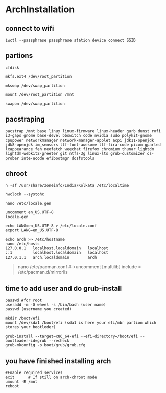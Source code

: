 # ArchInstallation

## connect to wifi
```
iwctl --passphrase passphrase station device connect SSID

```
## partions

````
cfdisk

mkfs.ext4 /dev/root_partition

mkswap /dev/swap_partition

mount /dev/root_partition /mnt

swapon /dev/swap_partition

````
## pacstraping
```
pacstrap /mnt base linux linux-firmware linux-header gurb dunst rofi i3-gaps gnome base-devel bbswitch code nvidia sudo polykit-gnome cpupower networkmanager network-manager-applet acpi jdk11-openjdk jdk8-openjdk im_sensors ttf-font-awesome ttf-fira-code picom gparted lxappearance feh neofetch weechat firefox chromium thunar lightdm lightdm-webkit2-greeter git ntfs-3g linux-lts grub-customizer os-prober inte-ucode efibootmgr dosfstools
```

## chroot

```
n -sf /usr/share/zoneinfo/India/Kolkata /etc/localtime

hwclock --systohc

nano /etc/locale.gen

uncomment en_US.UTF-8
locale-gen

echo LANG=en_US.UTF-8 > /etc/locale.conf
export LANG=en_US.UTF-8

echo arch >> /etc/hostname
nano /etc/hosts
127.0.0.1   localhost.localdomain   localhost 
::1         localhost.localdomain   localhost
127.0.1.1   arch.localdomain        arch 
```
>nano /etc/pacman.conf
>#->uncomment 
>[multilib]
>include = /etc/pacman.d/mirrorlis

## time to add user and do grub-install
```
passwd #for root
useradd -m -G wheel -s /bin/bash (user name)
passwd (username you created)

mkdir /boot/efi
mount /dev/sda1 /boot/efi (sda1 is here your efi/mbr partion which stores your bootloder)

grub-install --target=x86_64-efi --efi-directory=/boot/efi --bootloader-id=grub --recheck
grub-mkconfig -o boot/grub/grub.cfg

```

## you have finished installing arch 
```
#Enable required services
exit      # If still on arch-chroot mode
umount -R /mnt
reboot

```

